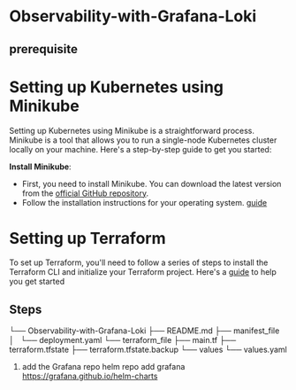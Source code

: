 # Observability-with-Grafana-Loki
## prerequisite 

# Setting up Kubernetes using Minikube

Setting up Kubernetes using Minikube is a straightforward process. Minikube is a tool that allows you to run a single-node Kubernetes cluster locally on your machine. Here's a step-by-step guide to get you started:

**Install Minikube**:
   - First, you need to install Minikube. You can download the latest version from the [official GitHub repository](https://github.com/kubernetes/minikube/releases).
   - Follow the installation instructions for your operating system. [guide](https://minikube.sigs.k8s.io/docs/start/)

# Setting up Terraform

To set up Terraform, you'll need to follow a series of steps to install the Terraform CLI and initialize your Terraform project. Here's a [guide](https://developer.hashicorp.com/terraform/install) to help you get started

## Steps

└── Observability-with-Grafana-Loki
    ├── README.md
    ├── manifest_file
    │   └── deployment.yaml
    └── terraform_file
        ├── main.tf
        ├── terraform.tfstate
        ├── terraform.tfstate.backup
        └── values
            └── values.yaml

1. add the Grafana repo
         helm repo add grafana https://grafana.github.io/helm-charts
